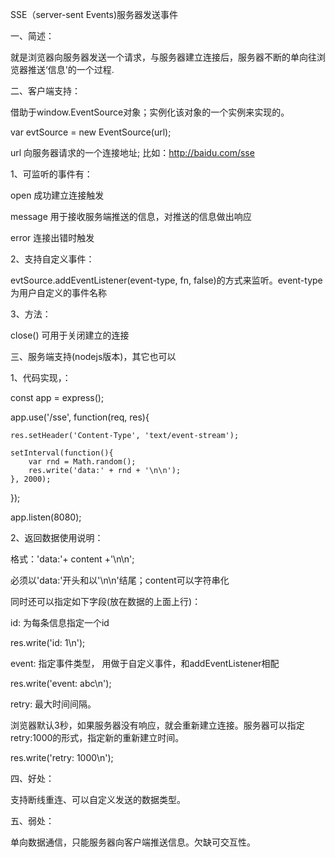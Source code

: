 SSE（server-sent Events)服务器发送事件

一、简述：

就是浏览器向服务器发送一个请求，与服务器建立连接后，服务器不断的单向往浏览器推送‘信息'的一个过程.

二、客户端支持：

借助于window.EventSource对象；实例化该对象的一个实例来实现的。

var evtSource = new EventSource(url);

url 向服务器请求的一个连接地址; 比如：http://baidu.com/sse

1、可监听的事件有：

open 成功建立连接触发

message 用于接收服务端推送的信息，对推送的信息做出响应

error 连接出错时触发 

2、支持自定义事件：

evtSource.addEventListener(event-type, fn, false)的方式来监听。event-type为用户自定义的事件名称 

3、方法：

close() 可用于关闭建立的连接

三、服务端支持(nodejs版本)，其它也可以

1、代码实现，：

const app = express();

app.use('/sse', function(req, res){

	res.setHeader('Content-Type', 'text/event-stream');
	
	setInterval(function(){
		var rnd = Math.random();
		res.write('data:' + rnd + '\n\n');
	}, 2000);

});

app.listen(8080);


2、返回数据使用说明：

格式：'data:'+ content +'\n\n';

必须以'data:'开头和以'\n\n'结尾；content可以字符串化


同时还可以指定如下字段(放在数据的上面上行)：

id: 为每条信息指定一个id

res.write('id: 1\n'); 

event: 指定事件类型， 用做于自定义事件，和addEventListener相配

res.write('event: abc\n');

retry: 最大时间间隔。

浏览器默认3秒，如果服务器没有响应，就会重新建立连接。服务器可以指定retry:1000的形式，指定新的重新建立时间。

res.write('retry: 1000\n');

四、好处：

支持断线重连、可以自定义发送的数据类型。

五、弱处：

单向数据通信，只能服务器向客户端推送信息。欠缺可交互性。













